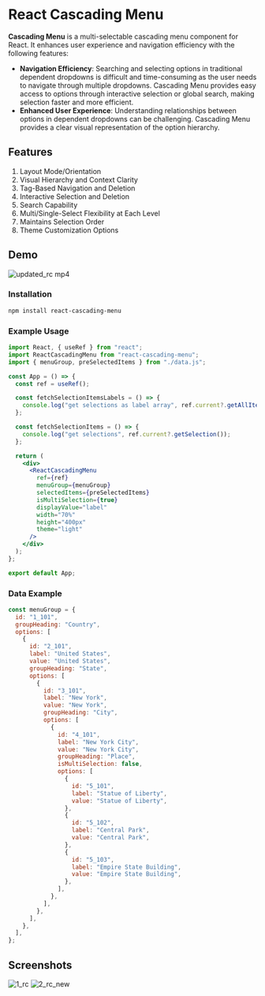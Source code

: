 # React Cascading Menu

**Cascading Menu** is a multi-selectable cascading menu component for React. It enhances user experience and navigation efficiency with the following features:

- **Navigation Efficiency**: Searching and selecting options in traditional dependent dropdowns is difficult and time-consuming as the user needs to navigate through multiple dropdowns. Cascading Menu provides easy access to options through interactive selection or global search, making selection faster and more efficient.
- **Enhanced User Experience**: Understanding relationships between options in dependent dropdowns can be challenging. Cascading Menu provides a clear visual representation of the option hierarchy.

## Features
1. Layout Mode/Orientation
2. Visual Hierarchy and Context Clarity
3. Tag-Based Navigation and Deletion
4. Interactive Selection and Deletion
5. Search Capability
6. Multi/Single-Select Flexibility at Each Level
7. Maintains Selection Order
8. Theme Customization Options

## Demo
![updated_rc mp4](https://github.com/user-attachments/assets/159c9e0e-5474-4099-ba03-36272d9eab09)

### Installation
```sh
npm install react-cascading-menu
```

### Example Usage

```jsx
import React, { useRef } from "react";
import ReactCascadingMenu from "react-cascading-menu";
import { menuGroup, preSelectedItems } from "./data.js";

const App = () => {
  const ref = useRef();

  const fetchSelectionItemsLabels = () => {
    console.log("get selections as label array", ref.current?.getAllItemsSelected());
  };

  const fetchSelectionItems = () => {
    console.log("get selections", ref.current?.getSelection());
  };

  return (
    <div>
      <ReactCascadingMenu
        ref={ref}
        menuGroup={menuGroup}
        selectedItems={preSelectedItems}
        isMultiSelection={true}
        displayValue="label"
        width="70%"
        height="400px"
        theme="light"
      />
    </div>
  );
};

export default App;
```

### Data Example

```jsx
const menuGroup = {
  id: "1_101",
  groupHeading: "Country",
  options: [
    {
      id: "2_101",
      label: "United States",
      value: "United States",
      groupHeading: "State",
      options: [
        {
          id: "3_101",
          label: "New York",
          value: "New York",
          groupHeading: "City",
          options: [
            {
              id: "4_101",
              label: "New York City",
              value: "New York City",
              groupHeading: "Place",
              isMultiSelection: false,
              options: [
                {
                  id: "5_101",
                  label: "Statue of Liberty",
                  value: "Statue of Liberty",
                },
                {
                  id: "5_102",
                  label: "Central Park",
                  value: "Central Park",
                },
                {
                  id: "5_103",
                  label: "Empire State Building",
                  value: "Empire State Building",
                },
              ],
            },
          ],
        },
      ],
    },
  ],
};
```

## Screenshots
![1_rc](https://github.com/user-attachments/assets/aa80d7ef-f008-4807-8ad4-87a5ccac2ad4)
![2_rc_new](https://github.com/user-attachments/assets/894fbef2-f564-444f-b9ee-4620acc7febd)
